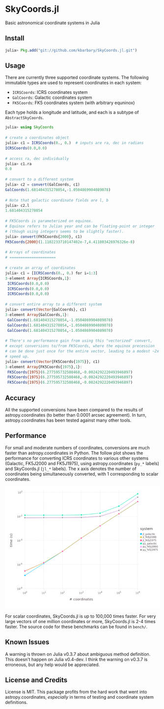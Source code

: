 SkyCoords.jl
============

Basic astronomical coordinate systems in Julia

## Install

```julia
julia> Pkg.add("git://github.com/kbarbary/SkyCoords.jl.git")
```

## Usage

There are currently three supported coordinate systems. The following
immutable types are used to represent coordinates in each system:

- `ICRSCoords`: ICRS coordinates system
- `GalCoords`: Galactic coordinates system
- `FK5Coords`: FK5 coordinates system (with arbitrary equninox)

Each type holds a longitude and latitude, and each is a subtype of
`AbstractSkyCoords`.

```julia
julia> using SkyCoords

# create a coordinates object
julia> c1 = ICRSCoords(0., 0.)  # inputs are ra, dec in radians
ICRSCoords(0.0,0.0)

# access ra, dec individually
julia> c1.ra
0.0

# convert to a different system
julia> c2 = convert(GalCoords, c1)
GalCoords(1.681404315278054,-1.0504869904089078)

# Note that galactic coordinate fields are l, b
julia> c2.l
1.681404315278054

# FK5Coords is parameterized on equinox.
# Equinox refers to Julian year and can be floating-point or integer
# (though using integers seems to be slightly faster).
julia> convert(FK5Coords{2000}, c1)
FK5Coords{2000}(1.1102233710147402e-7,4.411803426976326e-8)

# Arrays of coordinates
# =====================

# create an array of coordinates 
julia> c1 = [ICRSCoords(0., 0.) for i=1:3]
3-element Array{ICRSCoords,1}:
 ICRSCoords(0.0,0.0)
 ICRSCoords(0.0,0.0)
 ICRSCoords(0.0,0.0)

# convert entire array to a different system
julia> convert(Vector{GalCoords}, c1)
3-element Array{GalCoords,1}:
 GalCoords(1.681404315278054,-1.0504869904089078)
 GalCoords(1.681404315278054,-1.0504869904089078)
 GalCoords(1.681404315278054,-1.0504869904089078)

# There's no performance gain from using this "vectorized" convert,
# except conversions to/from FK5Coords, where the equinox precession
# can be done just once for the entire vector, leading to a modest ~2x
# speed up.
julia> convert(Vector{FK5Coords{1975}}, c1)
3-element Array{FK5Coords{1975},1}:
 FK5Coords{1975}(6.277595732508468,-0.0024292220493946897)
 FK5Coords{1975}(6.277595732508468,-0.0024292220493946897)
 FK5Coords{1975}(6.277595732508468,-0.0024292220493946897)
```

## Accuracy

All the supported conversions have been compared to the results of
astropy.coordinates (to better than 0.0001 arcsec agreement). In turn,
astropy.coordinates has been tested against many other tools.


## Performance

For small and moderate numbers of coordinates, conversions are much
faster than astropy.coordinates in Python. The follow plot shows the
performance for converting ICRS coordinates to various other systems
(Galactic, FK5J2000 and FK5J1975), using astropy.coordinates (`py_*`
labels) and SkyCoords.jl (`jl_*` labels). The x axis denotes the
number of coordinates being simultaneously converted, with 1
corresponding to scalar coordinates.

![times](bench/bench.png)

For scalar coordinates, SkyCoords.jl is up to 100,000 times
faster. For very large vectors of one million coordinates or more,
SkyCoords.jl is 2-4 times faster.  The source code for these
benchmarks can be found in `bench/`.

## Known Issues

A warning is thrown on Julia v0.3.7 about ambiguous method
definition. This doesn't happen on Julia v0.4-dev. I think the warning
on v0.3.7 is erroneous, but any help would be appreciated.

## License and Credits

License is MIT. This package profits from the hard work that went into
astropy.coordinates, *especially* in terms of testing and coordinate system
definitions.
